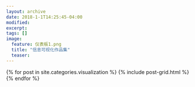 ```yaml
---
layout: archive
date: 2018-1-1T14:25:45-04:00
modified:
excerpt: 
tags: []
image: 
  feature: 仪表板1.png
  title: "信息可视化作品集"
  teaser:
---
```



<div class="tiles">
{% for post in site.categories.visualization %}
  {% include post-grid.html %}
{% endfor %}
</div><!-- /.tiles 把所有categories 有 visualization 的列出来-->
